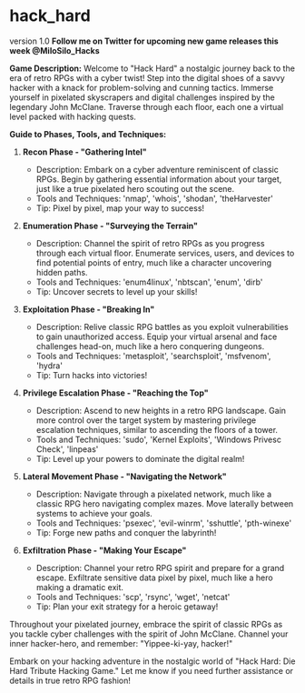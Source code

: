 # hack_hard

version 1.0
**Follow me on Twitter for upcoming new game releases this week @MiloSilo_Hacks**

**Game Description:**
Welcome to "Hack Hard" a nostalgic journey back to the era of retro RPGs with a cyber twist! Step into the digital shoes of a savvy hacker with a knack for problem-solving and cunning tactics. Immerse yourself in pixelated skyscrapers and digital challenges inspired by the legendary John McClane. Traverse through each floor, each one a virtual level packed with hacking quests.

**Guide to Phases, Tools, and Techniques:**
1. **Recon Phase - "Gathering Intel"**
   - Description: Embark on a cyber adventure reminiscent of classic RPGs. Begin by gathering essential information about your target, just like a true pixelated hero scouting out the scene.
   - Tools and Techniques: 'nmap', 'whois', 'shodan', 'theHarvester'
   - Tip: Pixel by pixel, map your way to success!

2. **Enumeration Phase - "Surveying the Terrain"**
   - Description: Channel the spirit of retro RPGs as you progress through each virtual floor. Enumerate services, users, and devices to find potential points of entry, much like a character uncovering hidden paths.
   - Tools and Techniques: 'enum4linux', 'nbtscan', 'enum', 'dirb'
   - Tip: Uncover secrets to level up your skills!

3. **Exploitation Phase - "Breaking In"**
   - Description: Relive classic RPG battles as you exploit vulnerabilities to gain unauthorized access. Equip your virtual arsenal and face challenges head-on, much like a hero conquering dungeons.
   - Tools and Techniques: 'metasploit', 'searchsploit', 'msfvenom', 'hydra'
   - Tip: Turn hacks into victories!

4. **Privilege Escalation Phase - "Reaching the Top"**
   - Description: Ascend to new heights in a retro RPG landscape. Gain more control over the target system by mastering privilege escalation techniques, similar to ascending the floors of a tower.
   - Tools and Techniques: 'sudo', 'Kernel Exploits', 'Windows Privesc Check', 'linpeas'
   - Tip: Level up your powers to dominate the digital realm!

5. **Lateral Movement Phase - "Navigating the Network"**
   - Description: Navigate through a pixelated network, much like a classic RPG hero navigating complex mazes. Move laterally between systems to achieve your goals.
   - Tools and Techniques: 'psexec', 'evil-winrm', 'sshuttle', 'pth-winexe'
   - Tip: Forge new paths and conquer the labyrinth!

6. **Exfiltration Phase - "Making Your Escape"**
   - Description: Channel your retro RPG spirit and prepare for a grand escape. Exfiltrate sensitive data pixel by pixel, much like a hero making a dramatic exit.
   - Tools and Techniques: 'scp', 'rsync', 'wget', 'netcat'
   - Tip: Plan your exit strategy for a heroic getaway!

Throughout your pixelated journey, embrace the spirit of classic RPGs as you tackle cyber challenges with the spirit of John McClane. Channel your inner hacker-hero, and remember: "Yippee-ki-yay, hacker!"

Embark on your hacking adventure in the nostalgic world of "Hack Hard: Die Hard Tribute Hacking Game." Let me know if you need further assistance or details in true retro RPG fashion!
